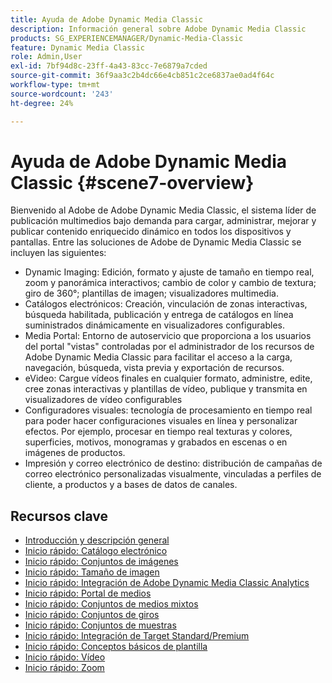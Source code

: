 ```yaml
---
title: Ayuda de Adobe Dynamic Media Classic
description: Información general sobre Adobe Dynamic Media Classic
products: SG_EXPERIENCEMANAGER/Dynamic-Media-Classic
feature: Dynamic Media Classic
role: Admin,User
exl-id: 7bf94d8c-23ff-4a43-83cc-7e6879a7cded
source-git-commit: 36f9aa3c2b4dc66e4cb851c2ce6837ae0ad4f64c
workflow-type: tm+mt
source-wordcount: '243'
ht-degree: 24%

---
```


# Ayuda de Adobe Dynamic Media Classic {#scene7-overview}

Bienvenido al Adobe de Adobe Dynamic Media Classic, el sistema líder de publicación multimedios bajo demanda para cargar, administrar, mejorar y publicar contenido enriquecido dinámico en todos los dispositivos y pantallas. Entre las soluciones de Adobe de Dynamic Media Classic se incluyen las siguientes:

* Dynamic Imaging: Edición, formato y ajuste de tamaño en tiempo real, zoom y panorámica interactivos; cambio de color y cambio de textura; giro de 360°; plantillas de imagen; visualizadores multimedia.
* Catálogos electrónicos: Creación, vinculación de zonas interactivas, búsqueda habilitada, publicación y entrega de catálogos en línea suministrados dinámicamente en visualizadores configurables.
* Media Portal: Entorno de autoservicio que proporciona a los usuarios del portal &quot;vistas&quot; controladas por el administrador de los recursos de Adobe Dynamic Media Classic para facilitar el acceso a la carga, navegación, búsqueda, vista previa y exportación de recursos.
* eVideo: Cargue vídeos finales en cualquier formato, administre, edite, cree zonas interactivas y plantillas de vídeo, publique y transmita en visualizadores de vídeo configurables
* Configuradores visuales: tecnología de procesamiento en tiempo real para poder hacer configuraciones visuales en línea y personalizar efectos. Por ejemplo, procesar en tiempo real texturas y colores, superficies, motivos, monogramas y grabados en escenas o en imágenes de productos.
* Impresión y correo electrónico de destino: distribución de campañas de correo electrónico personalizadas visualmente, vinculadas a perfiles de cliente, a productos y a bases de datos de canales.

## Recursos clave

* [Introducción y descripción general](/help/dmc-platform-overview.md)
* [Inicio rápido: Catálogo electrónico](/help/quick-start-ecatalog.md)
* [Inicio rápido: Conjuntos de imágenes](/help/quick-start-image-sets.md)
* [Inicio rápido: Tamaño de imagen](/help/quick-start-image-sizing.md)
* [Inicio rápido: Integración de Adobe Dynamic Media Classic Analytics](/help/quick-start-integrating-dmc-analytics.md)
* [Inicio rápido: Portal de medios](/help/quick-start-media-portal-administration.md)
* [Inicio rápido: Conjuntos de medios mixtos](/help/quick-start-mixed-media-sets.md)
* [Inicio rápido: Conjuntos de giros](/help/quick-start-spin-sets.md)
* [Inicio rápido: Conjuntos de muestras](/help/quick-start-swatch-sets.md)
* [Inicio rápido: Integración de Target Standard/Premium](/help/quick-start-target-integration.md)
* [Inicio rápido: Conceptos básicos de plantilla](/help/quick-start-template-basics.md)
* [Inicio rápido: Vídeo](/help/quick-start-video.md)
* [Inicio rápido: Zoom](/help/quick-start-zoom.md)
